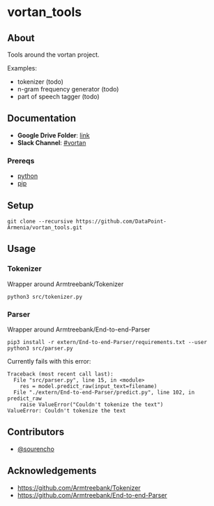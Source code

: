 # vortan_tools
## About

Tools around the vortan project.

Examples:
- tokenizer (todo)
- n-gram frequency generator (todo)
- part of speech tagger (todo)

## Documentation

- **Google Drive Folder**: [link](https://drive.google.com/drive/folders/1f1feyB_po6hS7TFvdvPWZ3Q6dSEDjklQ)
- **Slack Channel**: [#vortan](https://datapointarmenia.slack.com/archives/C01LE2ADLFJ)

### Prereqs

- [python](https://www.python.org/downloads/)
- [pip](https://pypi.org/project/pip/)

## Setup

```
git clone --recursive https://github.com/DataPoint-Armenia/vortan_tools.git
```

## Usage

### Tokenizer

Wrapper around Armtreebank/Tokenizer

```
python3 src/tokenizer.py
```

### Parser

Wrapper around Armtreebank/End-to-end-Parser

```
pip3 install -r extern/End-to-end-Parser/requirements.txt --user
python3 src/parser.py
```

Currently fails with this error:
```
Traceback (most recent call last):
  File "src/parser.py", line 15, in <module>
    res = model.predict_raw(input_text=filename)
  File "./extern/End-to-end-Parser/predict.py", line 102, in predict_raw
    raise ValueError("Couldn't tokenize the text")
ValueError: Couldn't tokenize the text
```

## Contributors

- [@sourencho](https://github.com/sourencho)

## Acknowledgements

- https://github.com/Armtreebank/Tokenizer
- https://github.com/Armtreebank/End-to-end-Parser

